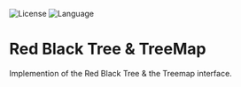 ![License](https://img.shields.io/badge/license-Apache_2.0-red.svg)
![Language](https://img.shields.io/badge/language-Java%20-green.svg)
# Red Black Tree & TreeMap
Implemention of the Red Black Tree &amp; the Treemap interface.
